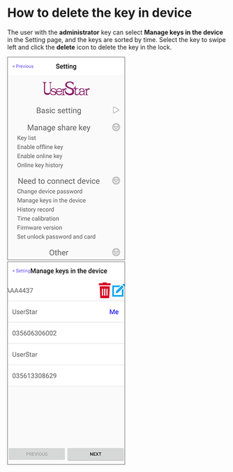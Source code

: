 # How to delete the key in device

The user with the **administrator** key can select **Manage keys in the device** in the Setting page, and the keys are sorted by time. Select the key to swipe left and click the **delete** icon to delete the key in the lock.

![](../.gitbook/assets/screenshot_2019-11-15-17-31-57-774_com.userstar.phonekey.png) ![](../.gitbook/assets/screenshot_2019-11-18-11-44-29-503_com.userstar.phonekey.png)

